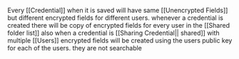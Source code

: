 Every [[Credential]] when it is saved will have same [[Unencrypted Fields]] but different encrypted fields for different users. whenever a credential is created there will be copy of encrypted fields for every user in the [[Shared folder list]] also when a credential is [[Sharing Credential|| shared]] with multiple [[Users]] encrypted fields will be created using the users public key for each of the users.
they are not searchable